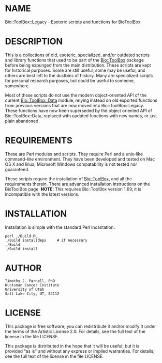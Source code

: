 # NAME

Bio::ToolBox::Legacy - Esoteric scripts and functions for BioToolBox

# DESCRIPTION

This is a collections of old, esoteric, specialized, and/or outdated 
scripts and library functions that used to be part of the 
[Bio::ToolBox](https://github.com/tjparnell/biotoolbox) package before being 
expunged from the main distribution. These scripts are kept for 
historical purposes. Some are still useful, some may be useful, and 
others are best left to the dustbins of history. Many are specialized 
scripts for personal research purposes, but could be useful to 
someone, somewhere.

Most of these scripts do not use the modern object-oriented API of 
the current [Bio::ToolBox::Data](https://metacpan.org/pod/Bio::ToolBox::Data) module, 
relying instead on old exported functions from previous versions that are 
now moved into Bio::ToolBox::Legacy. These functions have now been 
superseded by the object oriented API of Bio::ToolBox::Data, replaced with 
updated functions with new names, or just plain abandoned. 

# REQUIREMENTS

These are Perl modules and scripts. They require Perl and a unix-like 
command-line environment. They have been developed and tested on Mac 
OS X and linux; Microsoft Windows compatability is not tested nor 
guaranteed.

These scripts require the installation of 
[Bio::ToolBox](https://github.com/tjparnell/biotoolbox), 
and all the requirements therein. There are advanced installation instructions 
on the BioToolBox page. **NOTE**: This requires Bio::ToolBox version 1.69; it
is incompatible with the latest versions.

# INSTALLATION

Installation is simple with the standard Perl incantation.

    perl ./Build.PL
    ./Build installdeps     # if necessary
    ./Build
    ./Build install

# AUTHOR

	Timothy J. Parnell, PhD
	Huntsman Cancer Institute
	University of Utah
	Salt Lake City, UT, 84112

# LICENSE

This package is free software; you can redistribute it and/or modify
it under the terms of the Artistic License 2.0. For details, see the
full text of the license in the file LICENSE.

This package is distributed in the hope that it will be useful, but it
is provided "as is" and without any express or implied warranties. For
details, see the full text of the license in the file LICENSE.




